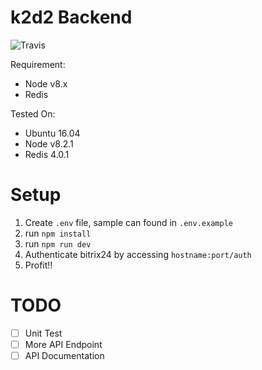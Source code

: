 # k2d2 Backend
![Travis](https://travis-ci.org/helloproclub/k2d2-backend.svg?branch=master)

Requirement:
- Node v8.x
- Redis

Tested On:
- Ubuntu 16.04
- Node v8.2.1
- Redis 4.0.1

# Setup
1. Create `.env` file, sample can found in `.env.example`
2. run `npm install`
3. run `npm run dev`
4. Authenticate bitrix24 by accessing `hostname:port/auth`
5. Profit!!

# TODO
- [ ] Unit Test
- [ ] More API Endpoint
- [ ] API Documentation